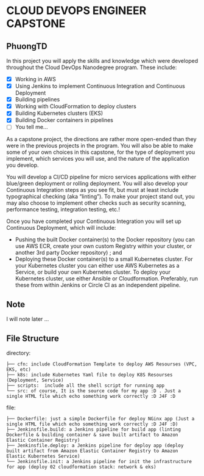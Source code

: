 # CLOUD DEVOPS ENGINEER CAPSTONE
## PhuongTD 

In this project you will apply the skills and knowledge which were developed throughout the Cloud DevOps Nanodegree program. These include:

- [x] Working in AWS
- [x] Using Jenkins to implement Continuous Integration and Continuous Deployment
- [x] Building pipelines
- [x] Working with CloudFormation to deploy clusters
- [x] Building Kubernetes clusters (EKS)
- [x] Building Docker containers in pipelines
- [ ] You tell me...

As a capstone project, the directions are rather more open-ended than they were in the previous projects in the program. You will also be able to make some of your own choices in this capstone, for the type of deployment you implement, which services you will use, and the nature of the application you develop.

You will develop a CI/CD pipeline for micro services applications with either blue/green deployment or rolling deployment. You will also develop your Continuous Integration steps as you see fit, but must at least include typographical checking (aka “linting”). To make your project stand out, you may also choose to implement other checks such as security scanning, performance testing, integration testing, etc.!

Once you have completed your Continuous Integration you will set up Continuous Deployment, which will include:

- Pushing the built Docker container(s) to the Docker repository (you can use AWS ECR, create your own custom Registry within your cluster, or another 3rd party Docker repository) ; and
- Deploying these Docker container(s) to a small Kubernetes cluster. For your Kubernetes cluster you can either use AWS Kubernetes as a Service, or build your own Kubernetes cluster. To deploy your Kubernetes cluster, use either Ansible or Cloudformation. Preferably, run these from within Jenkins or Circle CI as an independent pipeline.


## Note
I will note later ... 

## File Structure
directory:
```
├── cfn: include CloudFormation Template to deploy AWS Resourses (VPC, EKS, etc)
├── k8s: include Kubernetes Yaml file to deploy K8S Resourses (Deployment, Service)
├── scripts:  include all the shell script for running app
└── src: of course, It is the source code for my app :D . Just a single HTML file which echo something work correctly :D J4F :D 
```
file:
```
├── Dockerfile: just a simple Dockerfile for deploy NGinx app (Just a single HTML file which echo something work correctly :D J4F :D) 
├── Jenkinsfile.build: a Jenkins pipeline for build app (linting Dockerfile & building container & save built artifact to Amazon Elastic Container Registry)
├── Jenkinsfile.deploy: a Jenkins pipeline for deploy app (deploy built artifact from Amazon Elastic Container Registry to Amazon Elastic Kubernetes Service)
└── Jenkinsfile.init: a Jenkins pipeline for init the infrastructure for app (deploy 02 cloudformation stack: network & eks)
```
